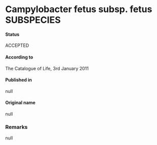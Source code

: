 # Campylobacter fetus subsp. fetus SUBSPECIES

#### Status
ACCEPTED

#### According to
The Catalogue of Life, 3rd January 2011

#### Published in
null

#### Original name
null

### Remarks
null